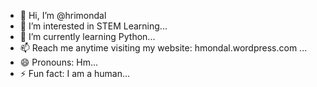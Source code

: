 - 👋 Hi, I’m @hrimondal
- 👀 I’m interested in STEM Learning...
- 🌱 I’m currently learning Python...
- 📫 Reach me anytime
visiting my website: hmondal.wordpress.com ...
- 😄 Pronouns: Hm...
- ⚡ Fun fact: I am a human...

<!---
hrimondal/hrimondal is a ✨ special ✨ repository because its `README.md` (this file) appears on your GitHub profile.
You can click the Preview link to take a look at your changes.
--->
